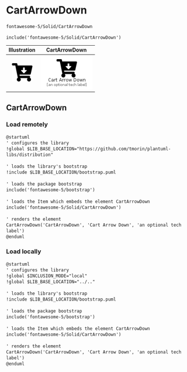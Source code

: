# CartArrowDown


```text
fontawesome-5/Solid/CartArrowDown
```

```text
include('fontawesome-5/Solid/CartArrowDown')
```



| Illustration | CartArrowDown |
| :---: | :---: |
| ![illustration for Illustration](../../fontawesome-5/Solid/CartArrowDown.png) | ![illustration for CartArrowDown](../../fontawesome-5/Solid/CartArrowDown.Local.png) |




## CartArrowDown

### Load remotely
```plantuml
@startuml
' configures the library
!global $LIB_BASE_LOCATION="https://github.com/tmorin/plantuml-libs/distribution"

' loads the library's bootstrap
!include $LIB_BASE_LOCATION/bootstrap.puml

' loads the package bootstrap
include('fontawesome-5/bootstrap')

' loads the Item which embeds the element CartArrowDown
include('fontawesome-5/Solid/CartArrowDown')

' renders the element
CartArrowDown('CartArrowDown', 'Cart Arrow Down', 'an optional tech label')
@enduml
```

### Load locally
```plantuml
@startuml
' configures the library
!global $INCLUSION_MODE="local"
!global $LIB_BASE_LOCATION="../.."

' loads the library's bootstrap
!include $LIB_BASE_LOCATION/bootstrap.puml

' loads the package bootstrap
include('fontawesome-5/bootstrap')

' loads the Item which embeds the element CartArrowDown
include('fontawesome-5/Solid/CartArrowDown')

' renders the element
CartArrowDown('CartArrowDown', 'Cart Arrow Down', 'an optional tech label')
@enduml
```

